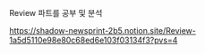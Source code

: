 Review 파트를 공부 및 분석

https://shadow-newsprint-2b5.notion.site/Review-1a5d5110e98e80c68ed6e103f03134f3?pvs=4
